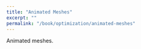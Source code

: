 ```yaml
---
title: "Animated Meshes"
excerpt: ""
permalink: "/book/optimization/animated-meshes"
---
```


Animated meshes.
